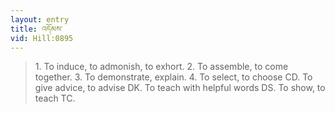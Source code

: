 ```yaml
---
layout: entry
title: འདོམས་
vid: Hill:0895
---
```

> 1\. To induce, to admonish, to exhort\. 2\. To assemble, to come together\. 3\. To demonstrate, explain\. 4\. To select, to choose CD\. To give advice, to advise DK\. To teach with helpful words DS\. To show, to teach TC\.


